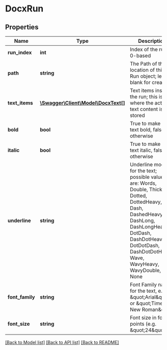 # DocxRun

## Properties
Name | Type | Description | Notes
------------ | ------------- | ------------- | -------------
**run_index** | **int** | Index of the run, 0-based | [optional] 
**path** | **string** | The Path of the location of this Run object; leave blank for creation | [optional] 
**text_items** | [**\Swagger\Client\Model\DocxText[]**](DocxText.md) | Text items inside the run; this is where the actual text content is stored | [optional] 
**bold** | **bool** | True to make the text bold, false otherwise | [optional] 
**italic** | **bool** | True to make the text italic, false otherwise | [optional] 
**underline** | **string** | Underline mode for the text; possible values are: Words, Double, Thick, Dotted, DottedHeavy, Dash, DashedHeavy, DashLong, DashLongHeavy, DotDash, DashDotHeavy, DotDotDash, DashDotDotHeavy, Wave, WavyHeavy, WavyDouble, None | [optional] 
**font_family** | **string** | Font Family name for the text, e.g. \&quot;Arial\&quot; or \&quot;Times New Roman\&quot; | [optional] 
**font_size** | **string** | Font size in font points (e.g. \&quot;24\&quot;) | [optional] 

[[Back to Model list]](../README.md#documentation-for-models) [[Back to API list]](../README.md#documentation-for-api-endpoints) [[Back to README]](../README.md)


